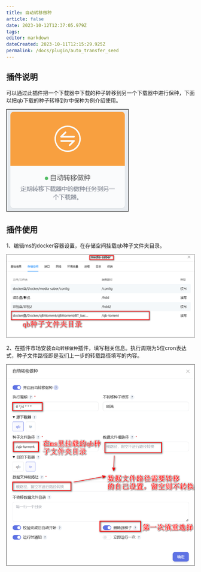 ```yaml
---
title: 自动转移做种
article: false
date: 2023-10-12T12:37:05.979Z
tags:
editor: markdown
dateCreated: 2023-10-11T12:15:29.925Z
permalink: /docs/plugin/auto_transfer_seed
---
```


## 插件说明
可以通过此插件把一个下载器中下载的种子转移到另一个下载器中进行保种，下面以把qb下载的种子转移到tr中保种为例介绍使用。

![0701.png](./images/0701.png)

## 插件使用
1、编辑ms的docker容器设置，在存储空间挂载qb种子文件夹目录。

![0702.png](./images/0702.png)

2、在插件市场安装`自动转移做种`插件，填写相关信息。执行周期为5位cron表达式，种子文件路径即是我们上一步的转载路径填写的内容。

![0703.png](./images/0703.png)

